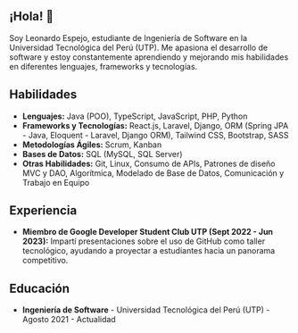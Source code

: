 

## ¡Hola! 👋

Soy Leonardo Espejo, estudiante de Ingeniería de Software en la Universidad Tecnológica del Perú (UTP). Me apasiona el desarrollo de software y estoy constantemente aprendiendo y mejorando mis habilidades en diferentes lenguajes, frameworks y tecnologías.

## Habilidades

- **Lenguajes:** Java (POO), TypeScript, JavaScript, PHP, Python
- **Frameworks y Tecnologías:** React.js, Laravel, Django, ORM (Spring JPA - Java, Eloquent - Laravel, Django ORM), Tailwind CSS, Bootstrap, SASS
- **Metodologías Ágiles:** Scrum, Kanban
- **Bases de Datos:** SQL (MySQL, SQL Server)
- **Otras Habilidades:** Git, Linux, Consumo de APIs, Patrones de diseño MVC y DAO, Algorítmica, Modelado de Base de Datos, Comunicación y Trabajo en Equipo

## Experiencia

- **Miembro de Google Developer Student Club UTP (Sept 2022 - Jun 2023):** Impartí presentaciones sobre el uso de GitHub como taller tecnológico, ayudando a proyectar a estudiantes hacia un panorama competitivo.

## Educación

- **Ingeniería de Software** - Universidad Tecnológica del Perú (UTP) - Agosto 2021 - Actualidad
